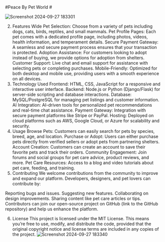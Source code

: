 #Peace By Pet World #

![Screenshot 2024-09-27 183301](https://github.com/user-attachments/assets/e4f2f9aa-9fb9-4413-b7e5-9273267ecb34)

2. Features
Wide Pet Selection: Choose from a variety of pets including dogs, cats, birds, reptiles, and small mammals.
Pet Profile Pages: Each pet comes with a dedicated profile page, including photos, videos, health information, and temperament details.
Secure Payment Gateway: A seamless and secure payment process ensures that your transaction is protected.
Adoption Assistance: For customers looking to adopt instead of buying, we provide options for adoption from shelters.
Customer Support: Live chat and email support for assistance with selecting pets or completing purchases.
Mobile-Friendly: Optimized for both desktop and mobile use, providing users with a smooth experience on all devices.
3. Technology Used
Frontend: HTML, CSS, JavaScript for a responsive and interactive user interface.
Backend: Node.js or Python (Django/Flask) for server-side scripting and database interactions.
Database: MySQL/PostgreSQL for managing pet listings and customer information.
AI Integration: AI-driven tools for personalized pet recommendations and real-time chat assistance.
Payment Gateway: Integration with secure payment platforms like Stripe or PayPal.
Hosting: Deployed on cloud platforms such as AWS, Google Cloud, or Azure for scalability and security.
4. Usage
Browse Pets: Customers can easily search for pets by species, breed, age, and location.
Purchase or Adopt: Users can either purchase pets directly from verified sellers or adopt pets from partnering shelters.
Account Creation: Customers can create an account to save their favorite pets and track their orders.
Community Engagement: Join forums and social groups for pet care advice, product reviews, and more.
Pet Care Resources: Access to a blog and video tutorials about pet care, feeding, and training.
5. Contributing
We welcome contributions from the community to improve and expand our platform. Developers, designers, and pet lovers can contribute by:

Reporting bugs and issues.
Suggesting new features.
Collaborating on design improvements.
Sharing content like pet care articles or tips.
Contributors can join our open-source project on GitHub (link to the GitHub repository) and help us enhance the platform.

6. License
This project is licensed under the MIT License. This means you’re free to use, modify, and distribute the code, provided that the original copyright notice and license terms are included in any copies of the project.
![Screenshot 2024-09-27 183340](https://github.com/user-attachments/assets/5bd4febc-8010-44e2-873b-4f2f7ea5e386)











